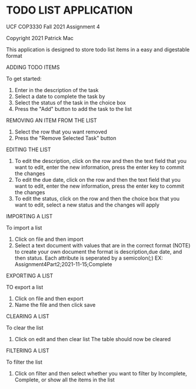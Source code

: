 # TODO LIST APPLICATION

UCF COP3330 Fall 2021 Assignment 4

Copyright 2021 Patrick Mac
 
This application is designed to store todo list items in a easy and digestable format
 
ADDING TODO ITEMS

To get started: 
1) Enter in the description of the task
2) Select a date to complete the task by
3) Select the status of the task in the choice box
4) Press the "Add" button to add the task to the list

REMOVING AN ITEM FROM THE LIST
1) Select the row that you want removed
2) Press the "Remove Selected Task" button

EDITING THE LIST
1) To edit the description, click on the row and then the text field that you want to edit, enter the new information, press the enter key to commit the changes
2) To edit the due date, click on the row and then the text field that you want to edit, enter the new information, press the enter key to commit the changes
3) To edit the status, click on the row and then the choice box that you want to edit, select a new status and the changes will apply

IMPORTING A LIST

To import a list
1) Click on file and then import
2) Select a text document with values that are in the correct format
(NOTE) to create your own document the format is description,due date, and then status. Each attribute is seperated by a semicolon(;)
EX: Assignment4Part2;2021-11-15;Complete

EXPORTING A LIST

TO export a list
1) Click on file and then export
2) Name the file and then click save

CLEARING A LIST

To clear the list
1) Click on edit and then clear list
The table should now be cleared

FILTERING A LIST

To filter the list
1) Click on filter and then select whether you want to filter by
Incomplete, Complete, or show all the items in the list
